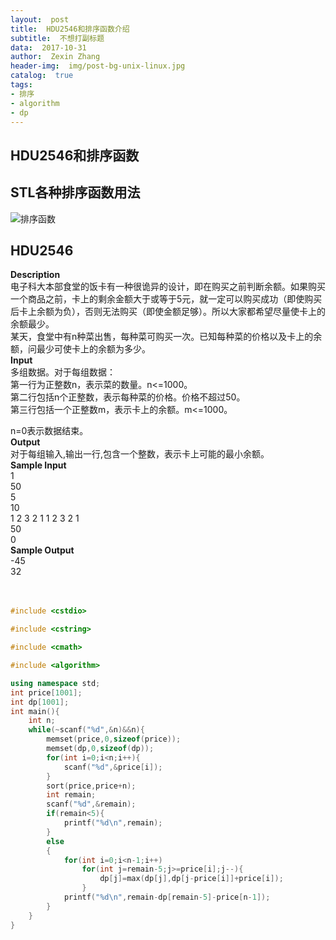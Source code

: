 ```yaml
---
layout:  post
title:  HDU2546和排序函数介绍
subtitle:  不想打副标题
data:  2017-10-31
author:  Zexin Zhang
header-img:  img/post-bg-unix-linux.jpg
catalog:  true
tags:
- 排序
- algorithm
- dp
---
```

## **HDU2546和排序函数**<br>


## STL各种排序函数用法<br>
![排序函数](https://upload.cc/i/KQjieh.png)


## HDU2546
**Description**<br>
电子科大本部食堂的饭卡有一种很诡异的设计，即在购买之前判断余额。如果购买一个商品之前，卡上的剩余金额大于或等于5元，就一定可以购买成功（即使购买后卡上余额为负），否则无法购买（即使金额足够）。所以大家都希望尽量使卡上的余额最少。<br> 
某天，食堂中有n种菜出售，每种菜可购买一次。已知每种菜的价格以及卡上的余额，问最少可使卡上的余额为多少。 <br>
**Input**<br>
多组数据。对于每组数据： <br>
第一行为正整数n，表示菜的数量。n<=1000。 <br>
第二行包括n个正整数，表示每种菜的价格。价格不超过50。 <br>
第三行包括一个正整数m，表示卡上的余额。m<=1000。 <br>

n=0表示数据结束。 <br>
**Output**<br>
对于每组输入,输出一行,包含一个整数，表示卡上可能的最小余额。<br>
**Sample Input**<br>
1<br>
50<br>
5<br>
10<br>
1 2 3 2 1 1 2 3 2 1<br>
50<br>
0<br>
**Sample Output**<br>
-45<br>
32<br><br><br>
```c++
#include <cstdio>

#include <cstring>

#include <cmath>

#include <algorithm>

using namespace std;
int price[1001];
int dp[1001];
int main(){
    int n;
    while(~scanf("%d",&n)&&n){
        memset(price,0,sizeof(price));
        memset(dp,0,sizeof(dp));
        for(int i=0;i<n;i++){
            scanf("%d",&price[i]);
        }
        sort(price,price+n);
        int remain;
        scanf("%d",&remain);
        if(remain<5){
            printf("%d\n",remain);
        }
        else 
        {
            for(int i=0;i<n-1;i++)
                for(int j=remain-5;j>=price[i];j--){
                    dp[j]=max(dp[j],dp[j-price[i]]+price[i]);
                }
            printf("%d\n",remain-dp[remain-5]-price[n-1]);
        }
    }
}
```
